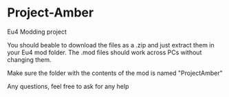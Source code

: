 # Project-Amber
Eu4 Modding project

You should beable to download the files as a .zip and just extract them in your Eu4 mod folder. The .mod files should work across PCs without changing them.

Make sure the folder with the contents of the mod is named "ProjectAmber"

Any questions, feel free to ask for any help
